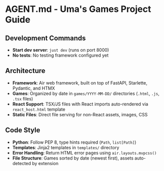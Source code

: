 # AGENT.md - Uma's Games Project Guide

## Development Commands
- **Start dev server**: `just dev` (runs on port 8000)
- **No tests**: No testing framework configured yet

## Architecture
- **Framework**: Air web framework, built on top of FastAPI, Starlette, Pydantic, and HTMX
- **Games**: Organized by date in `games/YYYY-MM-DD/` directories (`.html`, `.js`, `.tsx` files)
- **React Support**: TSX/JS files with React imports auto-rendered via `react_host.html` template
- **Static Files**: Direct file serving for non-React assets, images, CSS

## Code Style
- **Python**: Follow PEP 8, type hints required (`Path`, `list[Path]`)
- **Templates**: Jinja2 templates in `templates/` directory
- **Error Handling**: Return HTML error pages using `air.layouts.mvpcss()`
- **File Structure**: Games sorted by date (newest first), assets auto-detected by extension
